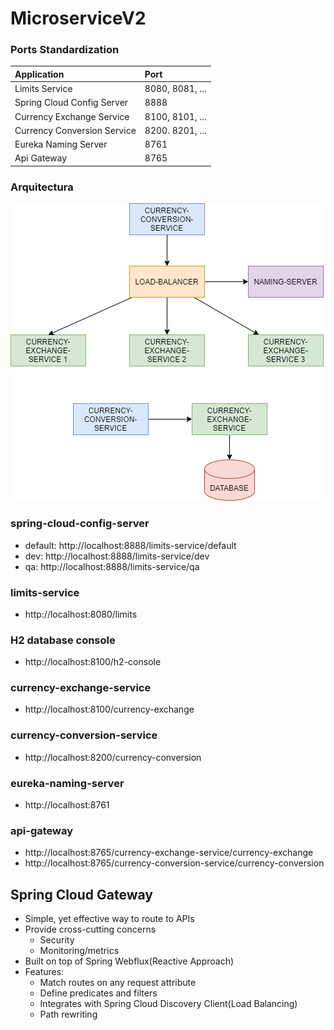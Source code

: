 # MicroserviceV2
### Ports Standardization
| Application | Port |
| :----- | :-----|
| Limits Service | 8080, 8081, ... |
| Spring Cloud Config Server | 8888 |
| Currency Exchange Service | 8100, 8101, ... |
| Currency Conversion Service | 8200. 8201, ... |
| Eureka Naming Server | 8761 |
| Api Gateway| 8765 |

### Arquitectura
![Cow4](https://raw.githubusercontent.com/TianshuWang/MicroserviceV2/master/arquitectura.png?token=AI7Y4WCGEQ4SZ3AZC43ZQX3BMTJ22 "Cow4")

### spring-cloud-config-server
* default: http://localhost:8888/limits-service/default
* dev: http://localhost:8888/limits-service/dev
* qa: http://localhost:8888/limits-service/qa
### limits-service
* http://localhost:8080/limits
### H2 database console
* http://localhost:8100/h2-console
### currency-exchange-service
* http://localhost:8100/currency-exchange
### currency-conversion-service
* http://localhost:8200/currency-conversion
### eureka-naming-server
* http://localhost:8761
### api-gateway
* http://localhost:8765/currency-exchange-service/currency-exchange
* http://localhost:8765/currency-conversion-service/currency-conversion
## Spring Cloud Gateway
* Simple, yet effective way to route to APIs
* Provide cross-cutting concerns
    - Security
    - Monitoring/metrics
* Built on top of Spring Webflux(Reactive Approach)
* Features:
    - Match routes on any request attribute
    - Define predicates and filters
    - Integrates with Spring Cloud Discovery Client(Load Balancing)
    - Path rewriting

